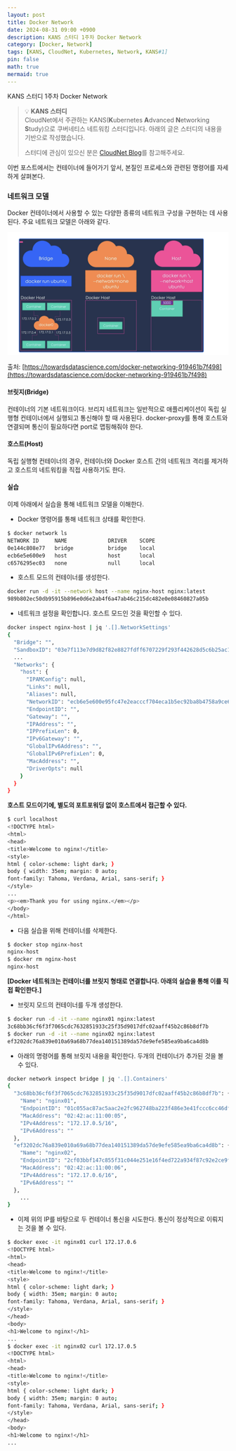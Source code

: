 ```yaml
---
layout: post
title: Docker Network
date: 2024-08-31 09:00 +0900 
description: KANS 스터디 1주차 Docker Network
category: [Docker, Network] 
tags: [KANS, CloudNet, Kubernetes, Network, KANS#1] 
pin: false
math: true
mermaid: true
---
```

KANS 스터디 1주차 Docker Network
<!--more-->


> 💡 **KANS 스터디**  
> CloudNet에서 주관하는 KANS(**K**ubernetes **A**dvanced **N**etworking **S**tudy)으로 쿠버네티스 네트워킹 스터디입니다. 아래의 글은 스터디의 내용을 기반으로 작성했습니다.  
>   
> 스터디에 관심이 있으신 분은 [CloudNet Blog](https://gasidaseo.notion.site/CloudNet-Blog-c9dfa44a27ff431dafdd2edacc8a1863)를 참고해주세요.


이번 포스트에서는 컨테이너에 들어가기 앞서, 본질인 프로세스와 관련된 명령어를 자세하게 살펴본다.


### 네트워크 모델


Docker 컨테이너에서 사용할 수 있는 다양한 종류의 네트워크 구성을 구현하는 데 사용된다. 주요 네트워크 모델은 아래와 같다.


![image.png](/assets/img/post/Docker%20Network/1.png)


출처: [https://towardsdatascience.com/docker-networking-919461b7f498](https://towardsdatascience.com/docker-networking-919461b7f498)


#### 브릿지(Bridge)


컨테이너의 기본 네트워크이다. 브리지 네트워크는 일반적으로 애플리케이션이 독립 실행형 컨테이너에서 실행되고 통신해야 할 때 사용된다. docker-proxy를 통해 호스트와 연결되며 통신이 필요하다면 port로 맵핑해줘야 한다.


#### 호스트(Host)


독립 실행형 컨테이너의 경우, 컨테이너와 Docker 호스트 간의 네트워크 격리를 제거하고 호스트의 네트워킹을 직접 사용하기도 한다.


#### 실습


이제 아래에서 실습을 통해 네트워크 모델을 이해한다.

- Docker 명령어를 통해 네트워크 상태를 확인한다.

```bash
$ docker network ls
NETWORK ID     NAME             DRIVER    SCOPE
0e144c808e77   bridge           bridge    local
ecb6e5e600e9   host             host      local
c6576295ec03   none             null      local
```

- 호스트 모드의 컨테이너를 생성한다.

```bash
docker run -d -it --network host --name nginx-host nginx:latest
989b802ec50db95915b896e0d6e2ab4f6a47ab46c215dc482e0e08460827a05b
```

- 네트워크 설정을 확인합니다. 호스트 모드인 것을 확인할 수 있다.

```bash
docker inspect nginx-host | jq '.[].NetworkSettings'
{
  "Bridge": "",
  "SandboxID": "03e7f113e7d9d82f82e8827fdff6707229f293f442628d5c6b25ac160bc3eb30",
  ...
  "Networks": {
    "host": {
      "IPAMConfig": null,
      "Links": null,
      "Aliases": null,
      "NetworkID": "ecb6e5e600e95fc47e2eacccf704eca1b5ec92ba8b4758a9ce630f5548af8a93",
      "EndpointID": "",
      "Gateway": "",
      "IPAddress": "",
      "IPPrefixLen": 0,
      "IPv6Gateway": "",
      "GlobalIPv6Address": "",
      "GlobalIPv6PrefixLen": 0,
      "MacAddress": "",
      "DriverOpts": null
    }
  }
}
```


**호스트 모드이기에, 별도의 포트포워딩 없이 호스트에서 접근할 수 있다.**


```bash
$ curl localhost
<!DOCTYPE html>
<html>
<head>
<title>Welcome to nginx!</title>
<style>
html { color-scheme: light dark; }
body { width: 35em; margin: 0 auto;
font-family: Tahoma, Verdana, Arial, sans-serif; }
</style>
...
<p><em>Thank you for using nginx.</em></p>
</body>
</html>
```

- 다음 실습을 위해 컨테이너를 삭제한다.

```bash
$ docker stop nginx-host
nginx-host
$ docker rm nginx-host
nginx-host
```


**[Docker 네트워크는 컨테이너를 브릿지 형태로 연결합니다. 아래의 실습을 통해 이를 직접 확인한다.]**

- 브릿지 모드의 컨테이너를 두개 생성한다.

```bash
$ docker run -d -it --name nginx01 nginx:latest
3c68bb36cf6f3f7065cdc7632851933c25f35d9017dfc02aaff45b2c86b8df7b
$ docker run -d -it --name nginx02 nginx:latest
ef3202dc76a839e010a69a68b77dea140151389da57de9efe585ea9ba6ca4d8b
```

- 아래의 명령어를 통해 브릿지 내용을 확인한다. 두개의 컨테이너가 추가된 것을 볼 수 있다.

```bash
docker network inspect bridge | jq '.[].Containers'
{
  "3c68bb36cf6f3f7065cdc7632851933c25f35d9017dfc02aaff45b2c86b8df7b": {
    "Name": "nginx01",
    "EndpointID": "01c055ac87ac5aac2e2fc962748ba223f486e3e41fccc6cc46df25664e8ba7a1",
    "MacAddress": "02:42:ac:11:00:05",
    "IPv4Address": "172.17.0.5/16",
    "IPv6Address": ""
  },
  "ef3202dc76a839e010a69a68b77dea140151389da57de9efe585ea9ba6ca4d8b": {
    "Name": "nginx02",
    "EndpointID": "2cf03bbf147c855f31c044e251e16f4ed722a934f87c92e2ce9f54ba52babeaf",
    "MacAddress": "02:42:ac:11:00:06",
    "IPv4Address": "172.17.0.6/16",
    "IPv6Address": ""
  },
	...
}
```

- 이제 위의 IP를 바탕으로 두 컨테이너 통신을 시도한다. 통신이 정상적으로 이뤄지는 것을 볼 수 있다.

```bash
$ docker exec -it nginx01 curl 172.17.0.6
<!DOCTYPE html>
<html>
<head>
<title>Welcome to nginx!</title>
<style>
html { color-scheme: light dark; }
body { width: 35em; margin: 0 auto;
font-family: Tahoma, Verdana, Arial, sans-serif; }
</style>
</head>
<body>
<h1>Welcome to nginx!</h1>
...
$ docker exec -it nginx02 curl 172.17.0.5
<!DOCTYPE html>
<html>
<head>
<title>Welcome to nginx!</title>
<style>
html { color-scheme: light dark; }
body { width: 35em; margin: 0 auto;
font-family: Tahoma, Verdana, Arial, sans-serif; }
</style>
</head>
<body>
<h1>Welcome to nginx!</h1>
...
```

